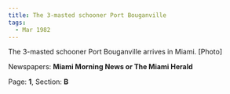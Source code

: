 ```yaml
---  
title: The 3-masted schooner Port Bouganville  
tags:  
  - Mar 1982  
---  
```

  
The 3-masted schooner Port Bouganville arrives in Miami. [Photo]  
  
Newspapers: **Miami Morning News or The Miami Herald**  
  
Page: **1**, Section: **B** 
